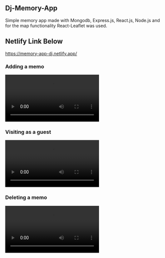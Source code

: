 ## Dj-Memory-App

Simple memory app made with Mongodb, Express.js, React.js, Node.js and for the map functionality React-Leaflet was used.

## Netlify Link Below

https://memory-app-dj.netlify.app/

### Adding a memo

![Adding-a-memo](./records/Saving-a-memo-fast.mp4.mp4)

### Visiting as a guest

![Visiting-as-a-guest](./records/Visiting-as-guest-fast.mp4.mp4)

### Deleting a memo

![Deleting-a-memo](./records/Deleting-a-memo-fast.mp4.mp4)
